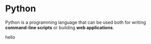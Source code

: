 # Python

Python is a programming language that can be used both for writing **command-line scripts** or building **web applications**.
hello